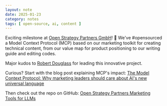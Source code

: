 ```yaml
---  
layout: note  
date: 2025-01-23  
category: notes  
tags: [ open-source, ai, content ]  
---
```


Exciting milestone at [Open Strategy Partners GmbH](https://www.linkedin.com/company/open-strategy-partners-gmbh/)! 🚀 We've #opensourced a Model Context Protocol (MCP) based on our marketing toolkit for creating technical content, from our value map for product positioning to our writing guide and editing codes.

Major kudos to [Robert Douglass](https://www.linkedin.com/in/roberttdouglass/) for leading this innovative project.

Curious? Start with the blog post explaining MCP's impact: [The Model Context Protocol: Why marketing leaders should care about AI's new universal language](https://openstrategypartners.com/blog/the-model-context-protocol-unify-your-marketing-stack-with-ai/)

Then check out the repo on GitHub: [Open Strategy Partners Marketing Tools for LLMs](https://github.com/open-strategy-partners/osp_marketing_tools)